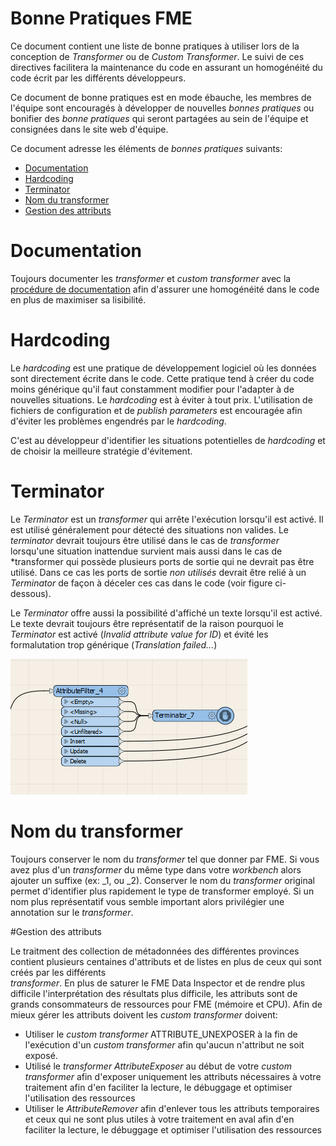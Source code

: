 # Bonne Pratiques FME

Ce document contient une liste de bonne pratiques à utiliser lors de la conception de *Transformer* ou de *Custom Transformer*.  Le suivi de ces directives facilitera la maintenance du code en assurant un homogénéité du code écrit par les différents développeurs.

Ce document de bonne pratiques est en mode ébauche, les membres de l'équipe sont encouragés à développer de nouvelles *bonnes pratiques* ou bonifier des *bonne pratiques* qui seront partagées au sein de l'équipe et consignées dans le site web d'équipe.   

Ce document adresse les éléments de *bonnes pratiques* suivants:

 - [Documentation](#Documentation)
 - [Hardcoding](#Bookmark)
 - [Terminator](#Bookmark-imbriqué)
 - [Nom du transformer](#Nom-du-transformer)
 - [Gestion des attributs](#Gestion-des-attributs)


# Documentation

Toujours documenter les *transformer* et *custom transformer* avec la [procédure de documentation](Documentation%20FME.md) afin d'assurer une homogénéité dans le code en plus de maximiser sa lisibilité.
 

# Hardcoding

Le *hardcoding* est une pratique de développement logiciel où les données sont directement écrite dans le code.  Cette pratique tend à créer du code moins générique qu'il faut constamment modifier pour l'adapter à de nouvelles situations.  Le *hardcoding* est à éviter à tout prix.  L'utilisation de fichiers de configuration et de *publish parameters* est encouragée afin d'éviter les problèmes engendrés par le *hardcoding*.

C'est au développeur d'identifier les situations potentielles de *hardcoding* et de choisir la meilleure stratégie d'évitement.


# Terminator

Le *Terminator* est un *transformer* qui arrête l'exécution lorsqu'il est activé.  Il est utilisé généralement pour détecté des situations non valides.  Le *terminator* devrait toujours être utilisé dans le cas de *transformer* lorsqu'une situation inattendue survient mais aussi dans le cas de *transformer qui possède plusieurs ports de sortie qui ne devrait pas être utilisé. Dans ce cas les ports de sortie *non utilisés* devrait être relié à un *Terminator* de façon à déceler ces cas dans le code (voir figure ci-dessous).

Le *Terminator* offre aussi la possibilité d'affiché un texte lorsqu'il est activé.  Le texte devrait toujours être représentatif de la raison pourquoi le *Terminator* est activé (*Invalid attribute value for ID*) et évité les formalutation trop générique (*Translation failed...*)

![img_5.png](img_5.png)

# Nom du transformer

Toujours conserver le nom du *transformer* tel que donner par FME.  Si vous avez plus d'un *transformer* du même type dans votre *workbench* alors ajouter un suffixe (ex: _1, ou _2).  Conserver le nom du *transformer* original permet d'identifier plus rapidement le type de transformer employé.  Si un nom plus représentatif vous semble important alors privilégier une annotation sur le *transformer*. 


#Gestion des attributs
 

Le traitment des collection de métadonnées des différentes provinces contient plusieurs centaines d'attributs et de listes en plus de ceux qui sont créés par les différents   
*transformer*.  En plus de saturer le FME Data Inspector et de rendre plus difficile l'interprétation des résultats plus difficile, les attributs sont de grands consommateurs de ressources pour FME (mémoire et CPU).  Afin de mieux gérer les attributs doivent les *custom transformer* doivent:
  * Utiliser le *custom transformer* ATTRIBUTE_UNEXPOSER à la fin de l'exécution d'un *custom transformer* afin qu'aucun n'attribut ne soit exposé.
  * Utilisé le *transformer* *AttributeExposer* au début de votre *custom transformer* afin d'exposer uniquement les attributs nécessaires à votre traitement afin d'en faciliter la lecture, le débuggage et optimiser l'utilisation des ressources
  * Utiliser le *AttributeRemover* afin d'enlever tous les attributs temporaires et ceux qui ne sont plus utiles à votre traitement en aval afin d'en faciliter la lecture, le débuggage et optimiser l'utilisation des ressources